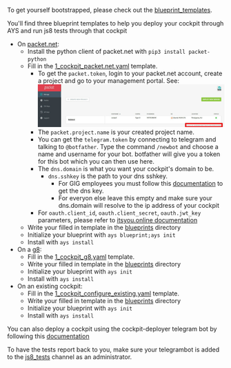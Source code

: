 To get yourself bootstrapped, please check out the [blueprint_templates](/bootstrap/blueprint_templates).

You'll find three blueprint templates to help you deploy your cockpit through AYS and run js8 tests through that cockpit
- On [packet.net](https://www.packet.net/):
    - Install the python client of packet.net with `pip3 install packet-python`
    - Fill in the [1_cockpit_packet.net.yaml](/bootstrap/blueprint_templates/1_cockpit_packet.net.yaml) template.
        - To get the `packet.token`, login to your packet.net account, create a project and go to your management portal.
          See: ![packet token](/docs/_packet_token.jpg)
        - The `packet.project.name` is your created project name.
        - You can get the `telegram.token` by connecting to telegram and talking to `@botfather`. Type the command `/newbot` and choose a name and username for your bot. botfather will give you a token for this bot which you can then use here.
        - The `dns.domain` is what you want your cockpit's domain to be.
            - `dns.sshkey` is the path to your dns sshkey. 
                - For GIG employees you must follow this [documentation](https://gig.gitbooks.io/ovcdoc_internal/content/InternalIT/internal_it.html) to get the dns key.
                - For everyon else leave this empty and make sure your dns.domain will resolve to the ip address of your cockpit
        - For `oauth.client_id`, `oauth.client_secret`, `oauth.jwt_key` parameters, please refer to [itsyou.online documentation](https://gig.gitbooks.io/itsyouonline/content)
    - Write your filled in template in the [blueprints](/bootstrap/blueprints) directory
    - Initialize your blueprint with `ays blueprint;ays init`
    - Install with `ays install`
- On a [g8](http://greenitglobe.com/#gener8):
    - Fill in the [1_cockpit_g8.yaml](/bootstrap/blueprint_templates/1_cockpit_g8.yaml) template.
    - Write your filled in template in the [blueprints](/bootstrap/blueprints) directory
    - Initialize your blueprint with `ays init`
    - Install with `ays install`
- On an existing cockpit:
    - Fill in the [1_cockpit_configure_existing.yaml](/bootstrap/blueprint_templates/1_cockpit_configure_existing.yaml) template.
    - Write your filled in template in the [blueprints](/bootstrap/blueprints) directory
    - Initialize your blueprint with `ays init`
    - Install with `ays install`




You can also deploy a cockpit using the cockpit-deployer telegram bot by following this [documentation](https://gig.gitbooks.io/cockpit/content/docs/jscockpit/installation.html)


To have the tests report back to you, make sure your telegrambot is added to the [js8_tests](https://telegram.me/js8_tests) channel as an administrator.
